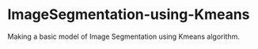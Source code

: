 # ImageSegmentation-using-Kmeans
Making a basic model of Image Segmentation using Kmeans algorithm.
